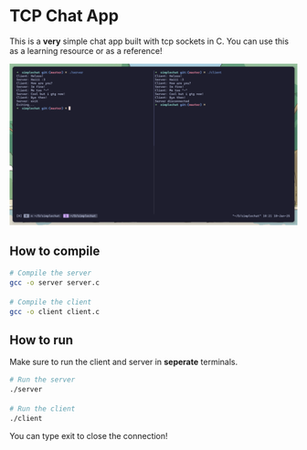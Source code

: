 # TCP Chat App

This is a **very** simple chat app built with tcp sockets in C. You can use this as a learning resource or as a reference!

![usage](./screenshot.png)

## How to compile

```sh
# Compile the server
gcc -o server server.c

# Compile the client
gcc -o client client.c
```

## How to run

Make sure to run the client and server in **seperate** terminals.

```sh
# Run the server
./server

# Run the client
./client
```

You can type exit to close the connection!

